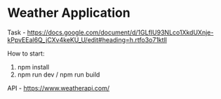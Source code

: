 # Weather Application

Task - https://docs.google.com/document/d/1GLfIU93NLco1XkdUXnje-kPpvEEal6Q_jCXv4keKU_U/edit#heading=h.rtfo3o71ktll

How to start:

1) npm install
2) npm run dev / npm run build

API - https://www.weatherapi.com/

